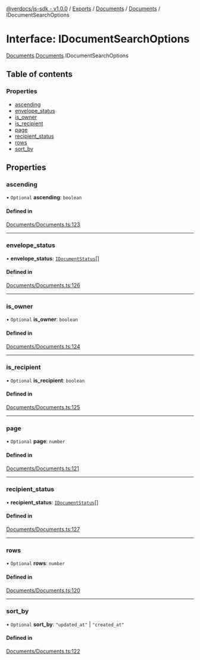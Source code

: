 [@verdocs/js-sdk - v1.0.0](../README.md) / [Exports](../modules.md) / [Documents](../modules/Documents.md) / [Documents](../modules/Documents.Documents-1.md) / IDocumentSearchOptions

# Interface: IDocumentSearchOptions

[Documents](../modules/Documents.md).[Documents](../modules/Documents.Documents-1.md).IDocumentSearchOptions

## Table of contents

### Properties

- [ascending](Documents.Documents-1.IDocumentSearchOptions.md#ascending)
- [envelope_status](Documents.Documents-1.IDocumentSearchOptions.md#envelope_status)
- [is_owner](Documents.Documents-1.IDocumentSearchOptions.md#is_owner)
- [is_recipient](Documents.Documents-1.IDocumentSearchOptions.md#is_recipient)
- [page](Documents.Documents-1.IDocumentSearchOptions.md#page)
- [recipient_status](Documents.Documents-1.IDocumentSearchOptions.md#recipient_status)
- [rows](Documents.Documents-1.IDocumentSearchOptions.md#rows)
- [sort_by](Documents.Documents-1.IDocumentSearchOptions.md#sort_by)

## Properties

### ascending

• `Optional` **ascending**: `boolean`

#### Defined in

[Documents/Documents.ts:123](https://github.com/Verdocs/js-sdk/blob/fb278cb/src/Documents/Documents.ts#L123)

___

### envelope\_status

• **envelope\_status**: [`IDocumentStatus`](../modules/Documents.Documents-1.md#idocumentstatus)[]

#### Defined in

[Documents/Documents.ts:126](https://github.com/Verdocs/js-sdk/blob/fb278cb/src/Documents/Documents.ts#L126)

___

### is\_owner

• `Optional` **is\_owner**: `boolean`

#### Defined in

[Documents/Documents.ts:124](https://github.com/Verdocs/js-sdk/blob/fb278cb/src/Documents/Documents.ts#L124)

___

### is\_recipient

• `Optional` **is\_recipient**: `boolean`

#### Defined in

[Documents/Documents.ts:125](https://github.com/Verdocs/js-sdk/blob/fb278cb/src/Documents/Documents.ts#L125)

___

### page

• `Optional` **page**: `number`

#### Defined in

[Documents/Documents.ts:121](https://github.com/Verdocs/js-sdk/blob/fb278cb/src/Documents/Documents.ts#L121)

___

### recipient\_status

• **recipient\_status**: [`IDocumentStatus`](../modules/Documents.Documents-1.md#idocumentstatus)[]

#### Defined in

[Documents/Documents.ts:127](https://github.com/Verdocs/js-sdk/blob/fb278cb/src/Documents/Documents.ts#L127)

___

### rows

• `Optional` **rows**: `number`

#### Defined in

[Documents/Documents.ts:120](https://github.com/Verdocs/js-sdk/blob/fb278cb/src/Documents/Documents.ts#L120)

___

### sort\_by

• `Optional` **sort\_by**: ``"updated_at"`` \| ``"created_at"``

#### Defined in

[Documents/Documents.ts:122](https://github.com/Verdocs/js-sdk/blob/fb278cb/src/Documents/Documents.ts#L122)
